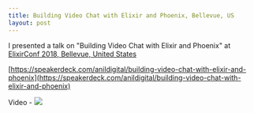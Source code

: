 ```yaml
---
title: Building Video Chat with Elixir and Phoenix, Bellevue, US
layout: post
---
```


I presented a talk on "Building Video Chat with Elixir and Phoenix" at [ElixirConf 2018, Bellevue, United States](https://elixirconf.com/2018/speakers/anil-wadghule)

[https://speakerdeck.com/anildigital/building-video-chat-with-elixir-and-phoenix](https://speakerdeck.com/anildigital/building-video-chat-with-elixir-and-phoenix)

<script async class="speakerdeck-embed" data-id="0b3c0789dd10489eb8af839c49477dd3" data-ratio="1.77777777777778" src="//speakerdeck.com/assets/embed.js"></script>

Video - [![](http://i3.ytimg.com/vi/GmPXNc8jlKQ/hqdefault.jpg)](https://www.youtube.com/watch?v=GmPXNc8jlKQ "Building videochat with Elixir and Phoenix - Anil Wadghule - ElixirConf 2018")

